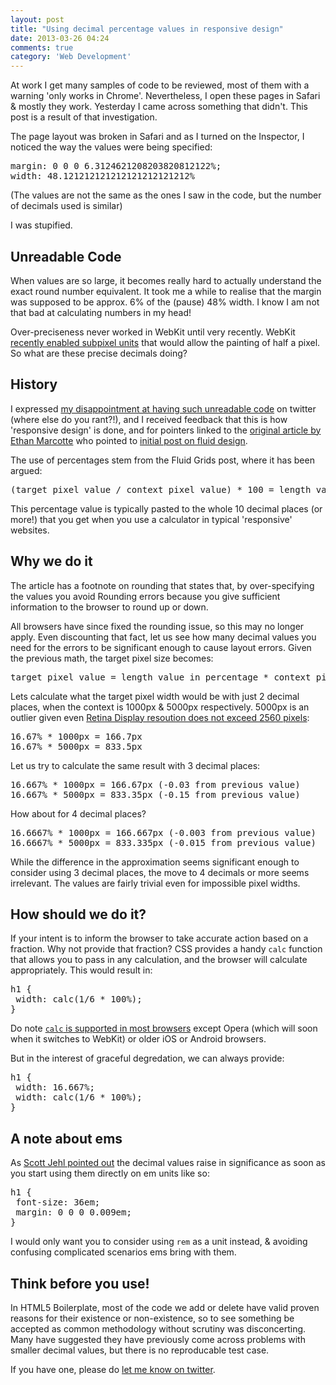 ```yaml
---
layout: post
title: "Using decimal percentage values in responsive design"
date: 2013-03-26 04:24
comments: true
category: 'Web Development'
---
```


At work I get many samples of code to be reviewed, most of them with a warning 'only works in Chrome'. Nevertheless, I open these pages in Safari & mostly they work. Yesterday I came across something that didn't. This post is a result of that investigation.

The page layout was broken in Safari and as I turned on the Inspector, I noticed the way the values were being specified:

<pre>
margin: 0 0 0 6.3124621208203820812122%;
width: 48.121212121212121212121212%
</pre>

(The values are not the same as the ones I saw in the code, but the number of decimals used is similar)

I was stupified.

## Unreadable Code

When values are so large, it becomes really hard to actually understand the exact round number equivalent. It took me a while to realise that the margin was supposed to be approx. 6% of the (pause) 48% width. I know I am not that bad at calculating numbers in my head!

Over-preciseness never worked in WebKit until very recently. WebKit [recently enabled subpixel units](http://trac.webkit.org/wiki/LayoutUnit) that would allow the painting of half a pixel. So what are these precise decimals doing?

## History

I expressed [my disappointment at having such unreadable code](https://twitter.com/divya/status/316284818675625985) on twitter (where else do you rant?!), and I received feedback that this is how 'responsive design' is done, and for pointers linked to the [original article by Ethan Marcotte](http://alistapart.com/article/responsive-web-design) who pointed to [initial post on fluid design](http://alistapart.com/article/fluidgrids).

The use of percentages stem from the Fluid Grids post, where it has been argued:

<pre>
(target pixel value / context pixel value) * 100 = length value in percentage
</pre>

This percentage value is typically pasted to the whole 10 decimal places (or more!) that you get when you use a calculator in typical 'responsive' websites.

## Why we do it
The article has a footnote on rounding that states that, by over-specifying the values you avoid Rounding errors because you give sufficient information to the browser to round up or down.

All browsers have since fixed the rounding issue, so this may no longer apply. Even discounting that fact, let us see how many decimal values you need for the errors to be significant enough to cause layout errors. Given the previous math, the target pixel size becomes:

<pre>
target pixel value = length value in percentage * context pixel value
</pre>

Lets calculate what the target pixel width would be with just 2 decimal places, when the context is 1000px & 5000px respectively. 5000px is an outlier given even [Retina Display resoution does not exceed 2560 pixels](http://en.wikipedia.org/wiki/Retina_Display):

<pre>
16.67% * 1000px = 166.7px
16.67% * 5000px = 833.5px
</pre>

Let us try to calculate the same result with 3 decimal places:

<pre>
16.667% * 1000px = 166.67px (-0.03 from previous value)
16.667% * 5000px = 833.35px (-0.15 from previous value)
</pre>

How about for 4 decimal places?

<pre>
16.6667% * 1000px = 166.667px (-0.003 from previous value)
16.6667% * 5000px = 833.335px (-0.015 from previous value)
</pre>

While the difference in the approximation seems significant enough to consider using 3 decimal places, the move to 4 decimals or more seems irrelevant. The values are fairly trivial even for impossible pixel widths.

## How should we do it?

If your intent is to inform the browser to take accurate action based on a fraction. Why not provide that fraction? CSS provides a handy `calc` function that allows you to pass in any calculation, and the browser will calculate appropriately. This would result in:

<pre>
h1 {
 width: calc(1/6 * 100%);
}
</pre>

Do note [`calc` is supported in most browsers](http://caniuse.com/calc) except Opera (which will soon when it switches to WebKit) or older iOS or Android browsers.

But in the interest of graceful degredation, we can always provide:

<pre>
h1 {
 width: 16.667%;
 width: calc(1/6 * 100%);
}
</pre>

## A note about ems

As [Scott Jehl pointed out](https://twitter.com/scottjehl/status/316350378809647105) the decimal values raise in significance as soon as you start using them directly on em units like so:

<pre>
h1 {
 font-size: 36em;
 margin: 0 0 0 0.009em;
}
</pre>

I would only want you to consider using `rem` as a unit instead, & avoiding confusing complicated scenarios ems bring with them.

## Think before you use!

In HTML5 Boilerplate, most of the code we add or delete have valid proven reasons for their existence or non-existence, so to see something be accepted as common methodology without scrutiny was disconcerting. Many have suggested they have previously come across problems with smaller decimal values, but there is no reproducable test case.

If you have one, please do [let me know on twitter](http://twitter.com/divya).

